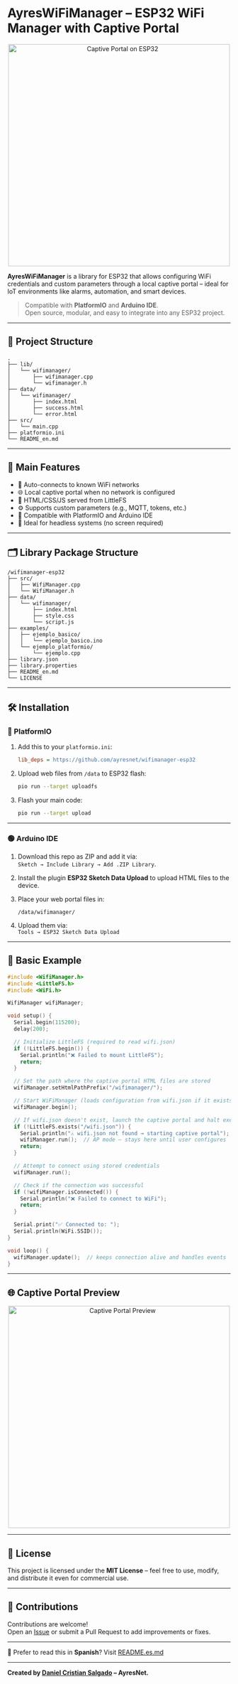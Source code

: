 # AyresWiFiManager – ESP32 WiFi Manager with Captive Portal

<p align="center">
  <img src="https://res.cloudinary.com/dxunooptp/image/upload/v1754425162/Screenshot_20250805-165306_Acceso_a_portal_cautivo_wzrqwd.png" alt="Captive Portal on ESP32" height="500">
</p>

**AyresWiFiManager** is a library for ESP32 that allows configuring WiFi credentials and custom parameters through a local captive portal – ideal for IoT environments like alarms, automation, and smart devices.

> Compatible with **PlatformIO** and **Arduino IDE**.  
> Open source, modular, and easy to integrate into any ESP32 project.

---

## 📂 Project Structure

```plaintext
.
├── lib/
│   └── wifimanager/
│       ├── wifimanager.cpp
│       └── wifimanager.h
├── data/
│   └── wifimanager/
│       ├── index.html
│       ├── success.html
│       └── error.html
├── src/
│   └── main.cpp
├── platformio.ini
└── README_en.md
```

---

## 🧩 Main Features

- 🔌 Auto-connects to known WiFi networks
- 🌐 Local captive portal when no network is configured
- 💾 HTML/CSS/JS served from LittleFS
- ⚙️ Supports custom parameters (e.g., MQTT, tokens, etc.)
- 🧰 Compatible with PlatformIO and Arduino IDE
- 📲 Ideal for headless systems (no screen required)

---

## 🗂️ Library Package Structure

```plaintext
/wifimanager-esp32
├── src/
│   ├── WifiManager.cpp
│   └── WifiManager.h
├── data/
│   └── wifimanager/
│       ├── index.html
│       ├── style.css
│       └── script.js
├── examples/
│   ├── ejemplo_basico/
│   │   └── ejemplo_basico.ino
│   └── ejemplo_platformio/
│       └── ejemplo.cpp
├── library.json
├── library.properties
├── README_en.md
└── LICENSE
```

---

## 🛠️ Installation

### 🔷 PlatformIO

1. Add this to your `platformio.ini`:
   ```ini
   lib_deps = https://github.com/ayresnet/wifimanager-esp32
   ```

2. Upload web files from `/data` to ESP32 flash:
   ```bash
   pio run --target uploadfs
   ```

3. Flash your main code:
   ```bash
   pio run --target upload
   ```

---

### 🟢 Arduino IDE

1. Download this repo as ZIP and add it via:  
   `Sketch → Include Library → Add .ZIP Library`.

2. Install the plugin **ESP32 Sketch Data Upload** to upload HTML files to the device.

3. Place your web portal files in:
   ```
   /data/wifimanager/
   ```

4. Upload them via:  
   `Tools → ESP32 Sketch Data Upload`

---

## 🧪 Basic Example

```cpp
#include <WifiManager.h>
#include <LittleFS.h>
#include <WiFi.h>

WifiManager wifiManager;

void setup() {
  Serial.begin(115200);
  delay(200);

  // Initialize LittleFS (required to read wifi.json)
  if (!LittleFS.begin()) {
    Serial.println("❌ Failed to mount LittleFS");
    return;
  }

  // Set the path where the captive portal HTML files are stored
  wifiManager.setHtmlPathPrefix("/wifimanager/");

  // Start WiFiManager (loads configuration from wifi.json if it exists)
  wifiManager.begin();

  // If wifi.json doesn't exist, launch the captive portal and halt execution
  if (!LittleFS.exists("/wifi.json")) {
    Serial.println("⚠️ wifi.json not found → starting captive portal");
    wifiManager.run();  // AP mode – stays here until user configures
    return;
  }

  // Attempt to connect using stored credentials
  wifiManager.run();

  // Check if the connection was successful
  if (!wifiManager.isConnected()) {
    Serial.println("❌ Failed to connect to WiFi");
    return;
  }

  Serial.print("✅ Connected to: ");
  Serial.println(WiFi.SSID());
}

void loop() {
  wifiManager.update();  // keeps connection alive and handles events
}

```

---

## 🌐 Captive Portal Preview

<p align="center">
  <img src="https://res.cloudinary.com/dxunooptp/image/upload/v1754425162/Screenshot_20250805-165306_Acceso_a_portal_cautivo_wzrqwd.png" alt="Captive Portal Preview" height="500">
</p>

---

## 📝 License

This project is licensed under the **MIT License** – feel free to use, modify, and distribute it even for commercial use.

---

## 🤝 Contributions

Contributions are welcome!  
Open an [Issue](https://github.com/ayresnet/wifimanager-esp32/issues) or submit a Pull Request to add improvements or fixes.

---

📄 Prefer to read this in **Spanish**? Visit [README.es.md](README.es.md)

---

**Created by [Daniel Cristian Salgado](https://ayresnet.com) – AyresNet.**
